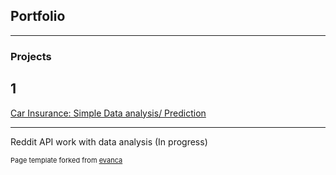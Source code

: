 ## Portfolio

---

### Projects

## 1
[Car Insurance: Simple Data analysis/ Prediction](https://colab.research.google.com/drive/1uLp4DgO1nzB31qCArTuEQHPZ4KWwnGj0?usp=sharing)

---
Reddit API work with data analysis (In progress) 

<p style="font-size:11px">Page template forked from <a href="https://github.com/evanca/quick-portfolio">evanca</a></p>
<!-- Remove above link if you don't want to attibute -->
